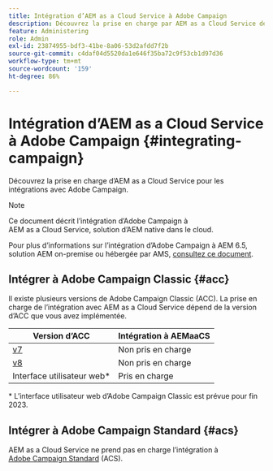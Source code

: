 ```yaml
---
title: Intégration d’AEM as a Cloud Service à Adobe Campaign
description: Découvrez la prise en charge par AEM as a Cloud Service des intégrations à Adobe Campaign.
feature: Administering
role: Admin
exl-id: 23874955-bdf3-41be-8a06-53d2afdd7f2b
source-git-commit: c4daf04d5520da1e646f35ba72c9f53cb1d97d36
workflow-type: tm+mt
source-wordcount: '159'
ht-degree: 86%

---
```



# Intégration d’AEM as a Cloud Service à Adobe Campaign {#integrating-campaign}

Découvrez la prise en charge d’AEM as a Cloud Service pour les intégrations avec Adobe Campaign.

>[!NOTE]
>
>Ce document décrit l’intégration d’Adobe Campaign à AEM as a Cloud Service, solution d’AEM native dans le cloud.
>
>Pour plus d’informations sur l’intégration d’Adobe Campaign à AEM 6.5, solution AEM on-premise ou hébergée par AMS, [consultez ce document](https://experienceleague.adobe.com/docs/experience-manager-65/administering/integration/campaign.html?lang=fr).

## Intégrer à Adobe Campaign Classic {#acc}

Il existe plusieurs versions de Adobe Campaign Classic (ACC). La prise en charge de l’intégration avec AEM as a Cloud Service dépend de la version d’ACC que vous avez implémentée.

| Version d’ACC | Intégration à AEMaaCS |
|---|---|
| [v7](https://experienceleague.adobe.com/docs/campaign-classic.html?lang=fr) | Non pris en charge |
| [v8](https://experienceleague.adobe.com/docs/campaign-v8.html?lang=fr) | Non pris en charge |
| Interface utilisateur web* | Pris en charge |

* L’interface utilisateur web d’Adobe Campaign Classic est prévue pour fin 2023.

## Intégrer à Adobe Campaign Standard {#acs}

AEM as a Cloud Service ne prend pas en charge l’intégration à [Adobe Campaign Standard](https://experienceleague.adobe.com/docs/campaign-standard.html?lang=fr) (ACS).

